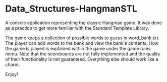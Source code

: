 # Data_Structures-HangmanSTL
A console application representing the classic Hangman game. It was done as a practice to get more familiar with the Standard Template Library.

The game keeps a collection of possible words to guess in word_bank.txt. The player can add words to the bank and view the bank's contents. How the game is played is explained within the game under the game rules menu. Note that the scoreboards are not fully implemented and the quality of their functionality is not guaranteed. Everything else should work like a charm.

Enjoy!
